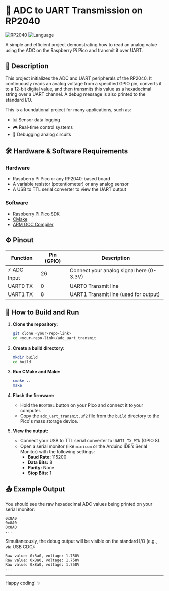# 📡 ADC to UART Transmission on RP2040

![RP2040](https://img.shields.io/badge/MCU-RP2040-green) ![Language](https://img.shields.io/badge/Language-C-blue)

A simple and efficient project demonstrating how to read an analog value using the ADC on the Raspberry Pi Pico and transmit it over UART.

## 📝 Description

This project initializes the ADC and UART peripherals of the RP2040. It continuously reads an analog voltage from a specified GPIO pin, converts it to a 12-bit digital value, and then transmits this value as a hexadecimal string over a UART channel. A debug message is also printed to the standard I/O.

This is a foundational project for many applications, such as:
- 📊 Sensor data logging
- 🎮 Real-time control systems
- 🔬 Debugging analog circuits

## 🛠️ Hardware & Software Requirements

### Hardware
- Raspberry Pi Pico or any RP2040-based board
- A variable resistor (potentiometer) or any analog sensor
- A USB to TTL serial converter to view the UART output

### Software
- [Raspberry Pi Pico SDK](https://github.com/raspberrypi/pico-sdk)
- [CMake](https://cmake.org/)
- [ARM GCC Compiler](https://developer.arm.com/tools-and-software/open-source-software/developer-tools/gnu-toolchain/gnu-rm)

## ⚙️ Pinout

| Function      | Pin (GPIO) | Description                              |
|---------------|------------|------------------------------------------|
| ⚡️ ADC Input    | 26         | Connect your analog signal here (0-3.3V) |
|  UART0 TX      | 0          | UART0 Transmit line                      |
|  UART1 TX      | 8          | UART1 Transmit line (used for output)    |

## 🚀 How to Build and Run

1.  **Clone the repository:**
    ```bash
    git clone <your-repo-link>
    cd <your-repo-link>/adc_uart_transmit
    ```

2.  **Create a build directory:**
    ```bash
    mkdir build
    cd build
    ```

3.  **Run CMake and Make:**
    ```bash
    cmake ..
    make
    ```

4.  **Flash the firmware:**
    - Hold the `BOOTSEL` button on your Pico and connect it to your computer.
    - Copy the `adc_uart_transmit.uf2` file from the `build` directory to the Pico's mass storage device.

5.  **View the output:**
    - Connect your USB to TTL serial converter to `UART1_TX_PIN` (GPIO 8).
    - Open a serial monitor (like `minicom` or the Arduino IDE's Serial Monitor) with the following settings:
        - **Baud Rate:** 115200
        - **Data Bits:** 8
        - **Parity:** None
        - **Stop Bits:** 1

## 📤 Example Output

You should see the raw hexadecimal ADC values being printed on your serial monitor:

```
0x8A0
0x8A0
0x8A0
...
```

Simultaneously, the debug output will be visible on the standard I/O (e.g., via USB CDC):

```
Raw value: 0x8a0, voltage: 1.758V
Raw value: 0x8a0, voltage: 1.758V
Raw value: 0x8a0, voltage: 1.758V
...
```

---

Happy coding! ✨
